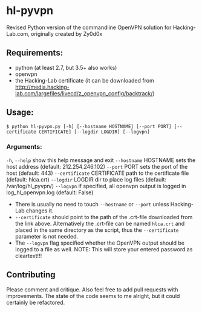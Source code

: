 # hl-pyvpn
Revised Python version of the commandline OpenVPN solution for Hacking-Lab.com, originally created by Zy0d0x

## Requirements:
* python (at least 2.7, but 3.5+ also works)
* openvpn
* the Hacking-Lab certificate (it can be downloaded from http://media.hacking-lab.com/largefiles/livecd/z_openvpn_config/backtrack/)


## Usage:
`$ python hl-pyvpn.py [-h] [--hostname HOSTNAME] [--port PORT] [--certificate CERTIFICATE] [--logdir LOGDIR] [--logvpn]`

### Arguments:
  `-h`, `--help`            show this help message and exit
  `--hostname` HOSTNAME   sets the host address (default: 212.254.246.102)
  `--port` PORT           sets the port of the host (default: 443)
  `--certificate` CERTIFICATE
                        path to the certificate file (default: hlca.crt)
  `--logdir` LOGDIR       dir to place log files (default: /var/log/hl_pyvpn/)
  `--logvpn`              if specified, all openvpn output is logged in
                        log_hl_openvpn.log (default: False)


* There is usually no need to touch `--hostname` or `--port` unless Hacking-Lab changes it.
* `--certificate` should point to the path of the .crt-file downloaded from the link above. Alternatively the .crt-file can be named `hlca.crt` and placed in the same directory as the script, thus the `--certificate` parameter is not needed.
* The `--logvpn` flag specified whether the OpenVPN output should be logged to a file as well. NOTE: This will store your entered password as cleartext!!!


## Contributing
Please comment and critique. Also feel free to add pull requests with improvements. The state of the code seems to me alright, but it could certainly be refactored.
